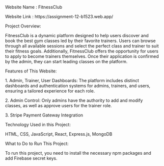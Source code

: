 <p>Website Name  : FitnessClub</p>
<p>Website Link : https://assignment-12-b1523.web.app/</p>
<p>Project Overview:</p>
<p>FitnessClub is a dynamic platform designed to help users discover and book the best gym classes led by their favorite trainers. Users can browse through all available sessions and select the perfect class and trainer to suit their fitness goals. Additionally, FitnessClub offers the opportunity for users to apply to become trainers themselves. Once their application is confirmed by the admin, they can start leading classes on the platform.</p>
<p>Features of This Website:</p>
<p>1. Admin, Trainer, User Dashboards: The platform includes distinct dashboards and authentication systems for admins, trainers, and users, ensuring a tailored experience for each role.</p>
<p>2. Admin Control: Only admins have the authority to add and modify classes, as well as approve users for the trainer role.</p>
<p>3. Stripe Payment Gateway Integration</p>
<p>Technology Used in this Project:</p>
<p>HTML, CSS, JavaScript, React, Express.js, MongoDB</p>
<p>What to Do to Run This Project:</p>
<p>To run this project, you need to install the necessary npm packages and add Firebase secret keys.</p>
